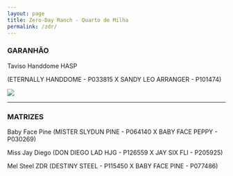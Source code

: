 ```yaml
---
layout: page
title: Zero-Day Ranch - Quarto de Milha
permalink: /zdr/
---
```


### GARANHÃO

Taviso Handdome HASP 

(ETERNALLY HANDDOME - P033815  X  SANDY LEO ARRANGER - P101474) 
<p href="/" class="site-horse"><img src="http://127.0.0.1:4000/images/taviso.jpg"/></p>

 ***

### MATRIZES

Baby Face Pine (MISTER SLYDUN PINE - P064140  X  BABY FACE PEPPY - P030269)

Miss Jay Diego (DON DIEGO LAD HJG - P126559  X  JAY SIX FLI - P205925)

Mel Steel ZDR (DESTINY STEEL - P115450 X BABY FACE PINE - P077486)


